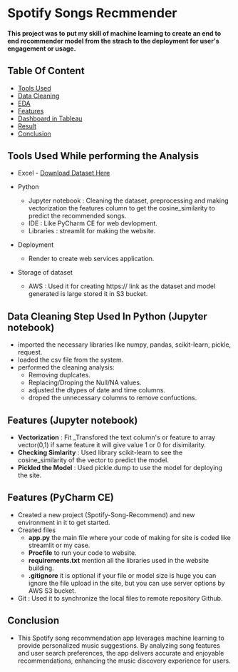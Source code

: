 # Spotify Songs Recmmender


#### This project was to put my skill of machine learning to create an end to end recommender model from the strach to the deployment for user's engagement or usage.

## Table Of Content 
- [Tools Used](#tools-used-while-performing-the-analysis)
- [Data Cleaning](#data-cleaning-step-used-in-python)
- [EDA](#performed-the-eda-task-in-python)
- [Features](#features)
- [Dashboard in Tableau](#using-the-cleaned-dataset-performed-interactive-dashboard-in-tableau)
- [Result](#result-and-findings)
- [Conclusion](#conclusion)

## Tools Used While performing the Analysis
- Excel - [Download Dataset Here](https://drive.google.com/file/d/1qJiCKuVj6QvMlWGvm-Cc_ZvNyno_JoCI/view?usp=sharing)
- Python
  - Jupyter notebook : Cleaning the dataset, preprocessing and making vectorization the features column to get the cosine_similarity to predict the recommended songs.
  - IDE : Like PyCharm CE for web devlopment.
  - Libraries : streamlit for making the website.
- Deployment    
  -  Render to create web services application. 

- Storage of dataset
  - AWS : Used it for creating https:// link as the dataset and model generated is large stored it in S3 bucket.


## Data Cleaning Step Used In Python (Jupyter notebook)
- imported the necessary libraries like numpy, pandas, scikit-learn, pickle, request.
- loaded the csv file from the system.
- performed the cleaning analysis:
  - Removing duplcates.
  - Replacing/Droping the Null/NA values.
  - adjusted the dtypes of date and time columns.
  - droped the unnecessary columns to remove confuctions.
    
## Features (Jupyter notebook)
- **Vectorization** : Fit _Transfored the text column's or feature to array vector(0,1) if same feature it will give value 1 or 0 for disimilarity.
- **Checking Simlarity** : Used library scikit-learn to see the cosine_similarity of the vector to predict the model.
- **Pickled the Model** : Used pickle.dump to use the model for deploying the site.

## Features (PyCharm CE)
- Created a new project (Spotify-Song-Recommend) and new environment in it to get started.
- Created files 
  - **app.py** the main file where your code of making for site is coded like streamlit or my case.
  - **Procfile** to run your code to website.
  - **requirements.txt** mention all the libraries used in the website building.
  - **.gitignore** it is optional if your file or model size is huge you can ignore the file upload in the site, but you can use server options by AWS S3 bucket.
- Git : Used it to synchronize the local files to remote repository Github.

## Conclusion
- This Spotify song recommendation app leverages machine learning to provide personalized music suggestions. By analyzing song features and user search preferences, the app delivers accurate and enjoyable recommendations, enhancing the music discovery experience for users.








  
